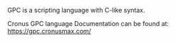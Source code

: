 GPC is a scripting language with C-like syntax.

Cronus GPC language Documentation can be found at:
https://gpc.cronusmax.com/